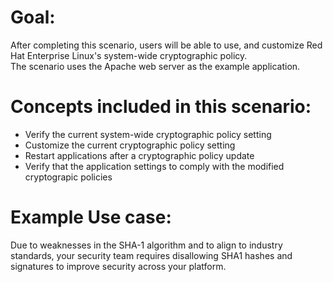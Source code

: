 # Goal:
After completing this scenario, users will be able to use, and 
customize Red Hat Enterprise Linux's system-wide cryptographic policy.  
The scenario uses the Apache web server as the example application.

# Concepts included in this scenario:
* Verify the current system-wide cryptographic policy setting
* Customize the current cryptographic policy setting
* Restart applications after a cryptographic policy update
* Verify that the application settings to comply with the modified cryptograpic policies

# Example Use case:
Due to weaknesses in the SHA-1 algorithm and to align to industry standards, your security team requires disallowing SHA1 hashes and signatures to improve security across your platform. 
